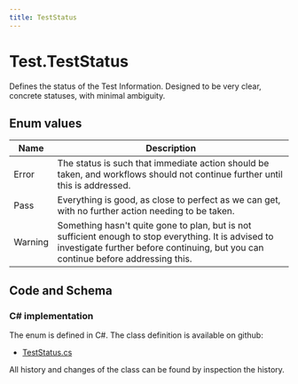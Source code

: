 ```yaml
---
title: TestStatus
---
```


# Test.TestStatus

Defines the status of the Test Information. Designed to be very clear, concrete statuses, with minimal ambiguity.

## Enum values

| Name            | Description                                                    |
|-----------------|----------------------------------------------------------------|
| Error |  The status is such that immediate action should be taken, and workflows should not continue further until this is addressed.  |
| Pass |  Everything is good, as close to perfect as we can get, with no further action needing to be taken.  |
| Warning |  Something hasn't quite gone to plan, but is not sufficient enough to stop everything. It is advised to investigate further before continuing, but you can continue before addressing this.  |


## Code and Schema

### C# implementation

The enum is defined in C#. The class definition is available on github:

- [TestStatus.cs](https://github.com/BHoM/BHoM/blob/develop/Test_oM/TestStatus.cs)

All history and changes of the class can be found by inspection the history.
